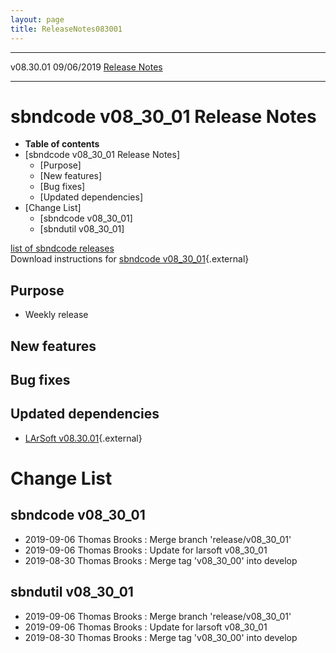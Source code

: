 ```yaml
---
layout: page
title: ReleaseNotes083001
---
```


  ----------- ------------ -- -- ------------------------------------------------------
  v08.30.01   09/06/2019         [Release Notes](ReleaseNotes083001.html)
  ----------- ------------ -- -- ------------------------------------------------------



sbndcode v08\_30\_01 Release Notes
======================================================================================

-   **Table of contents**
-   [sbndcode v08\_30\_01 Release
    Notes]
    -   [Purpose]
    -   [New features]
    -   [Bug fixes]
    -   [Updated dependencies]
-   [Change List]
    -   [sbndcode v08\_30\_01]
    -   [sbndutil v08\_30\_01]

[list of sbndcode
releases](List_of_SBND_code_releases.html)\
Download instructions for [sbndcode
v08\_30\_01](http://scisoft.fnal.gov/scisoft/bundles/sbnd/v08_30_01/sbndcode-v08_30_01.html){.external}



Purpose
----------------------------------

-   Weekly release



New features
--------------------------------------------



Bug fixes
--------------------------------------



Updated dependencies
------------------------------------------------------------

-   [LArSoft
    v08.30.01](https://cdcvs.fnal.gov/redmine/projects/larsoft/wiki/ReleaseNotes083001){.external}



Change List
==========================================



sbndcode v08\_30\_01
----------------------------------------------------------

-   2019-09-06 Thomas Brooks : Merge branch \'release/v08\_30\_01\'
-   2019-09-06 Thomas Brooks : Update for larsoft v08\_30\_01
-   2019-08-30 Thomas Brooks : Merge tag \'v08\_30\_00\' into develop



sbndutil v08\_30\_01
----------------------------------------------------------

-   2019-09-06 Thomas Brooks : Merge branch \'release/v08\_30\_01\'
-   2019-09-06 Thomas Brooks : Update for larsoft v08\_30\_01
-   2019-08-30 Thomas Brooks : Merge tag \'v08\_30\_00\' into develop
